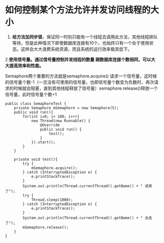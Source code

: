 # 如何控制某个方法允许并发访问线程的大小



1. **给方法加同步锁**，保证同一时刻只能有一个线程去调用此方法，其他线程排队等待，但是此种情况下即使数据库连接有10个，也始终只有一个处于使用状态。这样会大大浪费系统资源，而且系统的运行效率极其低下。

2.**使用信号量。通过信号量控制并发线程的数量 跟数据库连接个数相同，可以大大提高效率和性能。**



Semaphore两个重要的方法就是semaphore.acquire() 请求一个信号量，这时候的信号量个数-1（一旦没有可使用的信号量，也即信号量个数变为负数时，再次请求的时候就会阻塞，直到其他线程释放了信号量）semaphore.release()释放一个信号量，此时信号量个数+1

```
public class SemaphoreTest {  
    private Semaphore mSemaphore = new Semaphore(5);  
    public void run(){  
        for(int i=0; i< 100; i++){  
            new Thread(new Runnable() {  
                @Override  
                public void run() {  
                    test();  
                }  
            }).start();  
        }  
    }  
  
    private void test(){  
        try {  
            mSemaphore.acquire();  
        } catch (InterruptedException e) {  
            e.printStackTrace();  
        }  
        System.out.println(Thread.currentThread().getName() + " 进来了");  
        try {  
            Thread.sleep(1000);  
        } catch (InterruptedException e) {  
            e.printStackTrace();  
        }  
        System.out.println(Thread.currentThread().getName() + " 出去了");  
        mSemaphore.release();  
    }  
}  
```